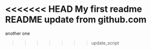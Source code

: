 <<<<<<< HEAD
My first readme
README update from github.com
=======
another one
>>>>>>> update_script
